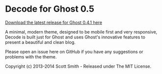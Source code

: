 # Decode for Ghost 0.5
[Download the latest release for Ghost 0.4.1 here](https://github.com/ScottSmith95/Decode-for-Ghost/archive/0.5.3.zip)

A minimal, modern theme, designed to be mobile first and very responsive, Decode is built just for Ghost and uses Ghost's innovative features to present a beautiful and clean blog.

Please open an issue here on GitHub if you have any suggestions or problems with the theme.

Copyright (c) 2013-2014 Scott Smith - Released under The MIT License.